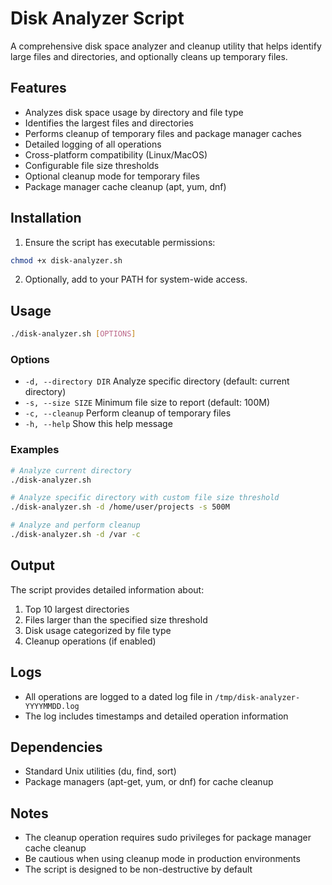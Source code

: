 # Disk Analyzer Script

A comprehensive disk space analyzer and cleanup utility that helps identify large files and directories, and optionally cleans up temporary files.

## Features

- Analyzes disk space usage by directory and file type
- Identifies the largest files and directories
- Performs cleanup of temporary files and package manager caches
- Detailed logging of all operations
- Cross-platform compatibility (Linux/MacOS)
- Configurable file size thresholds
- Optional cleanup mode for temporary files
- Package manager cache cleanup (apt, yum, dnf)

## Installation

1. Ensure the script has executable permissions:
```bash
chmod +x disk-analyzer.sh
```

2. Optionally, add to your PATH for system-wide access.

## Usage

```bash
./disk-analyzer.sh [OPTIONS]
```

### Options

- `-d, --directory DIR`    Analyze specific directory (default: current directory)
- `-s, --size SIZE`       Minimum file size to report (default: 100M)
- `-c, --cleanup`         Perform cleanup of temporary files
- `-h, --help`           Show this help message

### Examples

```bash
# Analyze current directory
./disk-analyzer.sh

# Analyze specific directory with custom file size threshold
./disk-analyzer.sh -d /home/user/projects -s 500M

# Analyze and perform cleanup
./disk-analyzer.sh -d /var -c
```

## Output

The script provides detailed information about:
1. Top 10 largest directories
2. Files larger than the specified size threshold
3. Disk usage categorized by file type
4. Cleanup operations (if enabled)

## Logs

- All operations are logged to a dated log file in `/tmp/disk-analyzer-YYYYMMDD.log`
- The log includes timestamps and detailed operation information

## Dependencies

- Standard Unix utilities (du, find, sort)
- Package managers (apt-get, yum, or dnf) for cache cleanup

## Notes

- The cleanup operation requires sudo privileges for package manager cache cleanup
- Be cautious when using cleanup mode in production environments
- The script is designed to be non-destructive by default
